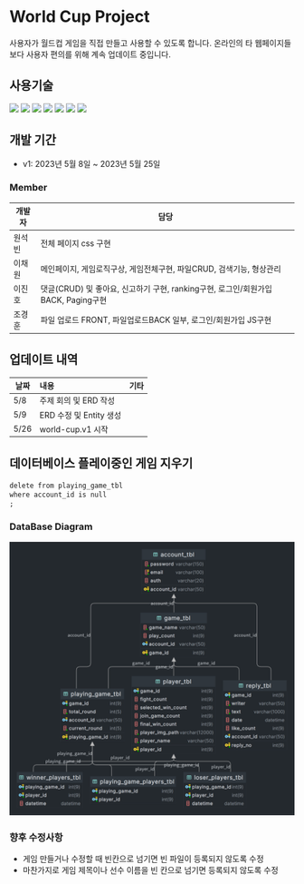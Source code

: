 # World Cup Project


사용자가 월드컵 게임을 직접 만들고 사용할 수 있도록 합니다. 온라인의 타 웹페이지들 보다 사용자 편의를 위해 계속 업데이트 중입니다.


## 사용기술 


<img src="https://img.shields.io/badge/java-007396?style=for-the-badge&logo=java&logoColor=white"> <img src="https://img.shields.io/badge/html5-E34F26?style=for-the-badge&logo=html5&logoColor=white"> <img src="https://img.shields.io/badge/css-1572B6?style=for-the-badge&logo=css3&logoColor=white"> <img src="https://img.shields.io/badge/javascript-F7DF1E?style=for-the-badge&logo=javascript&logoColor=black"> <img src="https://img.shields.io/badge/mariaDB-003545?style=for-the-badge&logo=mariaDB&logoColor=white"> <img src="https://img.shields.io/badge/gradle-02303A?style=for-the-badge&logo=gradle&logoColor=white"> <img src="https://img.shields.io/badge/github-181717?style=for-the-badge&logo=github&logoColor=white">



## 개발 기간

* v1: 2023년 5월 8일 ~ 2023년 5월 25일 

### Member

| 개발자 | 담당          |
|-----|-------------|
| 원석빈 | 전체 페이지 css 구현  |
| 이채원 | 메인페이지, 게임로직구상, 게임전체구현, 파일CRUD, 검색기능, 형상관리    | 
| 이진호 | 댓글(CRUD) 및 좋아요, 신고하기 구현, ranking구현, 로그인/회원가입 BACK, Paging구현 |
| 조경훈 | 파일 업로드 FRONT, 파일업로드BACK 일부, 로그인/회원가입 JS구현     |



## 업데이트 내역

| 날짜  | 내용                 | 기타 |
|-----|:-------------------|:---|
| 5/8 | 주제 회의 및 ERD 작성     |    |
| 5/9 | ERD 수정 및 Entity 생성 |   |
| 5/26 | world-cup.v1 시작  |   |

## 데이터베이스 플레이중인 게임 지우기

```
delete from playing_game_tbl
where account_id is null
;
```


### DataBase Diagram
<img src="./diagram/new ERD.png">

### 향후 수정사항
- 게임 만들거나 수정할 때 빈칸으로 넘기면 빈 파일이 등록되지 않도록 수정
- 마찬가지로 게임 제목이나 선수 이름을 빈 칸으로 넘기면 등록되지 않도록 수정